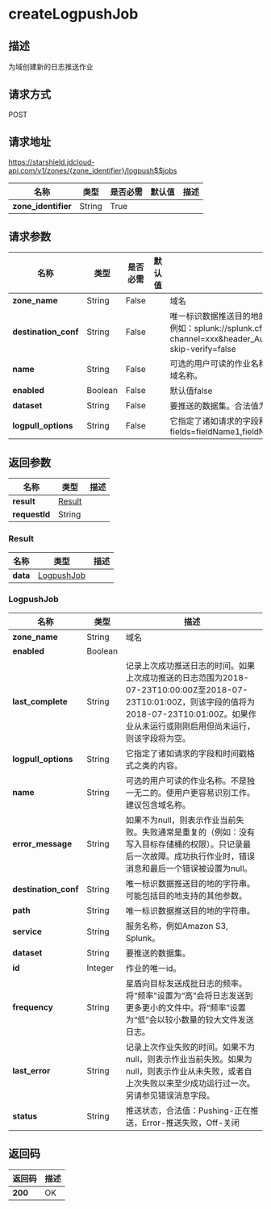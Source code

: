 # createLogpushJob


## 描述
为域创建新的日志推送作业

## 请求方式
POST

## 请求地址
https://starshield.jdcloud-api.com/v1/zones/{zone_identifier}/logpush$$jobs

|名称|类型|是否必需|默认值|描述|
|---|---|---|---|---|
|**zone_identifier**|String|True| | |

## 请求参数
|名称|类型|是否必需|默认值|描述|
|---|---|---|---|---|
|**zone_name**|String|False| |域名|
|**destination_conf**|String|False| |唯一标识数据推送目的地的字符串。可能包括目的地支持的其他参数。<br>例如：splunk://splunk.cf-analytics.com:8088/services/collector/raw?channel=xxx&header_Authorization=Splunk xxx&sourcetype=xxx&insecure-skip-verify=false<br>|
|**name**|String|False| |可选的用户可读的作业名称。不是独一无二的。使用户更容易识别工作。建议包含域名称。|
|**enabled**|Boolean|False| |默认值false|
|**dataset**|String|False| |要推送的数据集。合法值为：http/firewall。|
|**logpull_options**|String|False| |它指定了诸如请求的字段和时间戳格式之类的内容。例如：fields=fieldName1,fieldName2,fileNamek&timestamps=rfc3339&sample=0.1|


## 返回参数
|名称|类型|描述|
|---|---|---|
|**result**|[Result](createLogpushJob#result)| |
|**requestId**|String| |

### <div id="result">Result</div>
|名称|类型|描述|
|---|---|---|
|**data**|[LogpushJob](createLogpushJob#logpushjob)| |
### <div id="logpushjob">LogpushJob</div>
|名称|类型|描述|
|---|---|---|
|**zone_name**|String|域名|
|**enabled**|Boolean| |
|**last_complete**|String|记录上次成功推送日志的时间。如果上次成功推送的日志范围为2018-07-23T10:00:00Z至2018-07-23T10:01:00Z，则该字段的值将为2018-07-23T10:01:00Z。如果作业从未运行或刚刚启用但尚未运行，则该字段将为空。|
|**logpull_options**|String|它指定了诸如请求的字段和时间戳格式之类的内容。|
|**name**|String|可选的用户可读的作业名称。不是独一无二的。使用户更容易识别工作。建议包含域名称。|
|**error_message**|String|如果不为null，则表示作业当前失败。失败通常是重复的（例如：没有写入目标存储桶的权限）。只记录最后一次故障。成功执行作业时，错误消息和最后一个错误被设置为null。|
|**destination_conf**|String|唯一标识数据推送目的地的字符串。可能包括目的地支持的其他参数。|
|**path**|String|唯一标识数据推送目的地的字符串。|
|**service**|String|服务名称，例如Amazon S3, Splunk。|
|**dataset**|String|要推送的数据集。|
|**id**|Integer|作业的唯一id。|
|**frequency**|String|星盾向目标发送成批日志的频率。将“频率”设置为“高”会将日志发送到更多更小的文件中。将“频率”设置为“低”会以较小数量的较大文件发送日志。|
|**last_error**|String|记录上次作业失败的时间。如果不为null，则表示作业当前失败。如果为null，则表示作业从未失败，或者自上次失败以来至少成功运行过一次。另请参见错误消息字段。|
|**status**|String|推送状态，合法值：Pushing-正在推送，Error-推送失败，Off-关闭|

## 返回码
|返回码|描述|
|---|---|
|**200**|OK|
